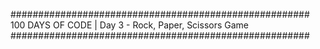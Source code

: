 ######################################################
 100 DAYS OF CODE | Day 3 - Rock, Paper, Scissors Game
######################################################
